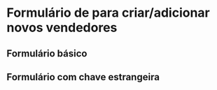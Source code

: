 # Formulário de para criar/adicionar novos vendedores

## Formulário básico

## Formulário com chave estrangeira

